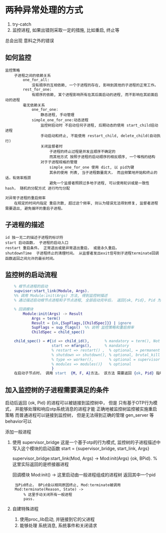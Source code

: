 # 两种异常处理的方式
1. try-catch
2. 监控进程, 如果出错则采取一定的措施, 比如重启, 终止等

总会出现 意料之外的错误

## 如何监控
    监控策略
        子进程之间的依赖关系
            one_for_all:
                没有顺序的互相依赖, 一个子进程的存在, 影响到其他的子进程的正常工作。
            rest_for_one:
                有顺序的依赖, 某个进程影响所有在其后面启动的进程, 而不影响在其前面启动的进程
            毫无依赖关系
                one_for_one:
                    静态进程, 手动管理
                simple_one_for_one:动态进程
                    监控树启动时 不启动任何子进程, 后期动态的使用 start_child启动进程
                    手动启动和终止, 不能使用 restart_child, delete_child(自动执行)
                    关闭监督者时
                        子进程的终止过程是并发且顺序不确定的
                        而其他方式 按照子进程的启动顺序的相反顺序, 一个堆栈的结构
                    对于子进程规格的管理
                        simple_one_for_one 使用 dict, 以 pid为键
                        其余的使用 列表, 当子进程数量庞大， 而且频繁地开始和终止的话，有效率瓶颈
                        避免一个监督者照顾过多地子进程, 可以使用轮训或是一致性hash， 随机的分配方式 进行均匀分配

    对异常子进程的重启频率
        在规定的时间内指定 重启次数, 超过这个频率, 则认为错误无法得到修复, 监督者进程需要退出, 避免循环的重启子进程。

## 子进程的描述
    id 独一无二的描述子进程的标识符
    start 启动函数， 子进程的启动入口
    restart 重启条件。 正常退出或是异常退出重启， 或是永久重启。
    shutdownTime  子进程终止的清理时间。 从监督者发出exit信号到子进程terminate回调函数返回之间允许的最长时间。

## 监控树的启动流程
```erlang
    % 根节点进程的启动
    supvisor:start_link(Module, Args).
    %% 调用 Module:init(Args) 方法, 得到监控树描述
    % 通过描述启动根节点进程和子节点进程, 全部启动完毕后， 返回{ok, Pid}, Pid 为根节点进程 Pid

    % 回调模块    
        Module:init(Args) -> Result
            Args = term()
            Result = {ok,{SupFlags,[ChildSpec]}} | ignore
            SupFlags = sup_flags()  %% 说明 监控策略和重启频率
            ChildSpec = child_spec()

    child_spec() = #{id => child_id(),       % mandatory = term(), Not a pid().
                     start => mfargs(),      % mandatory
                     % restart => restart() ,  % optional, = permanent | transient | temporary
                     % shutdown => shutdown(), % optional, brutal_kill | timeout()
                     % type => worker(),       % optional = supervisor | worker(default)
                     % modules => modules()}   % optional
                     }
    在启动子节点时， 调用 start  {M, F, A}方法， 该方法 需要返回 {ok, Pid} 指明 子进程的 Pid

```

## 加入监控树的子进程需要满足的条件
启动后返回 {ok, Pid} 的进程可以被链接到监控树中， 但是
只有基于OTP行为模式， 并能够处理和响应otp系统消息的进程才能 正确地被监控树监控被实施重启策略
而普通进程可以链接到监控树， 但是无法得到正确的管理
gen_server 等behavior可以

添加一般进程
1. 使用  supervisor_bridge
    这是一个基于otp的行为模式, 监控树的子进程描述中写入这个模块的启动函数
        start = {supervisor_bridge, start_link, Args}

    supervisor_bridge:start_link(Mod, Args) ->
        Mod:init(Args)
        {ok, BPid}.
        % 这里实际返回的是桥接器进程

    回调模块
        Mod:init() ->
            这里启动由一般进程组成的进程树
            返回其中一个pid

        当Pid终止， BPid会以相同原因终止, Mod:terminate被调用
        Mod:terminate(Reason, State) ->
            % 这里手动关闭所有一般进程
            pass.

2. 自建特殊进程
    1. 使用proc_lib启动, 并链接到它的父进程
    2. 能够处理 系统消息, 系统事件和关闭请求
